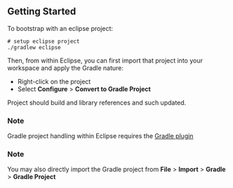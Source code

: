 ## Getting Started

To bootstrap with an eclipse project:

    # setup eclipse project
    ./gradlew eclipse

Then, from within Eclipse, you can first import that project into your workspace and apply 
the Gradle nature:

 * Right-click on the project
 * Select **Configure** > **Convert to Gradle Project**

Project should build and library references and such updated.

### Note

Gradle project handling within Eclipse requires the [Gradle plugin]()

### Note

You may also directly import the Gradle project from **File** > **Import** > **Gradle** > **Gradle Project**
